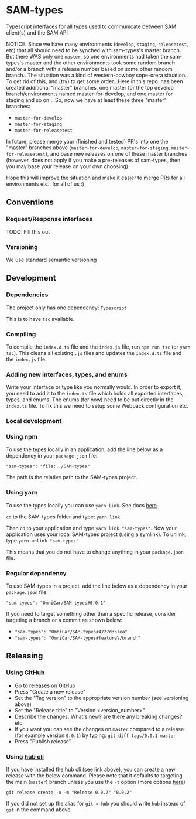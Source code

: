 # SAM-types

Typescript interfaces for all types used to communicate between SAM client(s) and the SAM API

NOTICE:
Since we have many environments (`develop`, `staging`, `releasetest`, etc) that all should need to be synched with sam-types's master branch. But there WAS only one `master`, so one environments had taken the sam-types's master and the other environments took some random branch and/or a branch with a release number based on some other random branch.. The situation was a kind of western-cowboy sope-orera situation.. To get rid of this, and (try) to get some order...Here in this repo. has been created additional "master" branches, one master for the top develop branch/environments named master-for-develop, and one master for staging and so on... So, now we have at least these three "master" branches:

- `master-for-develop`
- `master-for-staging`
- `master-for-releasetest`

In future, please merge your (finished and tested) PR's into one the "master" branches above (`master-for-develop`, `master-for-staging`, `master-for-releasetest`), and base new releases on one of these master branches (however, does not apply if you make a pre-releases of sam-types, then you may base your release on your own choosing).

Hope this will improve the situation and make it easier to merge PRs for all environments etc.. for all of us :)

## Conventions

### Request/Response interfaces
TODO: Fill this out

### Versioning

We use standard [semantic versioning](https://semver.org/)

## Development
### Dependencies
The project only has one dependency: `Typescript`

This is to have `tsc` available.

### Compiling

To compile the `index.d.ts` file and the `index.js` file, run `npm run tsc` (or `yarn tsc`). This cleans all existing `.js` files and updates the `index.d.ts` file and the `index.js` file.

### Adding new interfaces, types, and enums

Write your interface or type like you normally would. In order to export it, you need to add it to the `index.ts` file which holds all exported interfaces, types, and enums. The enums (for now) need to be put directly in the `index.ts` file. To fix this we need to setup some Webpack configuration etc.

### Local development

### Using npm
To use the types locally in an application, add the line below as a dependency in your `package.json` file:

`"sam-types": "file:../SAM-types"`

The path is the relative path to the SAM-types project.
### Using yarn
To use the types locally you can use `yarn link`. See docs [here](https://yarnpkg.com/lang/en/docs/cli/link/).

`cd` to the SAM-types folder and type: `yarn link`

Then `cd` to your application and type `yarn link "sam-types"`. Now your application uses your local SAM-types project (using a symlink). To unlink, type `yarn unlink "sam-types"`

This means that you do not have to change anything in your `package.json` file.

### Regular dependency
To use SAM-types in a project, add the line below as a dependency in your `package.json` file:

`"sam-types": "OmniCar/SAM-types#0.0.1"`

If you need to target something other than a specific release, consider targeting a branch or a commit as shown below:

* `"sam-types": "OmniCar/SAM-types#4727d357ea"`
* `"sam-types": "OmniCar/SAM-types#feature\/branch"`

## Releasing

### Using GitHub

* Go to [releases](https://github.com/OmniCar/SAM-types/releases) on GitHub
* Press "Create a new release"
* Set the "Tag version" to the appropriate version number (see versioning above)
* Set the "Release title" to "Version <version_number>"
* Describe the changes. What's new? are there any breaking changes? etc.
* If you want you can see the changes on `master` compared to a release (for example version `0.0.1`) by typing: `git diff tags/0.0.1 master`
* Press "Publish release"

### Using [hub cli](https://github.com/github/hub)

If you have installed the hub cli (see link above), you can create a new release with the below command. Please note that it defaults to targeting the main (`master`) branch unless you use the `-t` option (more options [here](https://github.com/github/hub/blob/master/commands/release.go))

`git release create -o -m "Release 0.0.2" "0.0.2"`

If you did not set up the alias for `git = hub` you should write `hub` instead of `git` in the command above.
